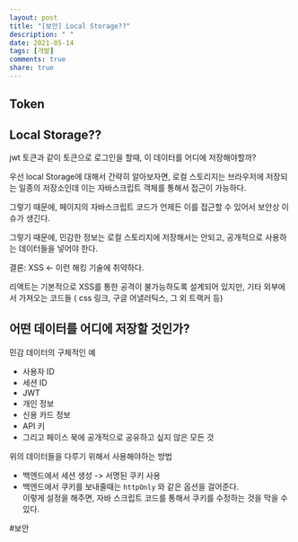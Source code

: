 ```yaml
---
layout: post
title: "[보안] Local Storage??"
description: " "
date: 2021-05-14
tags: [개발]
comments: true
share: true
---
```


## Token

## Local Storage??
jwt 토큰과 같이 토큰으로 로그인을 할때, 이 데이터를 어디에 저장해야할까?

우선 local Storage에 대해서 간략히 알아보자면,  로컬 스토리지는 브라우저에 저장되는 일종의 저장소인데 이는 자바스크립트 객체를 통해서 접근이 가능하다.

그렇기 때문에, 페이지의 자바스크립트 코드가 언제든 이를 접근할 수 있어서 보안상 이슈가 생긴다.

그렇기 때문에, 민감한 정보는 로컬 스토리지에 저장해서는 안되고, 공개적으로 사용하는 데이터들을 넣어야 한다.

결론: XSS <- 이런 해킹 기술에 취약하다.

리액트는 기본적으로 XSS를 통한 공격이 불가능하도록 설계되어 있지만,
기타 외부에서 가져오는 코드들 ( css 링크, 구글 어낼러틱스, 그 외 트랙커 등)

## 어떤 데이터를 어디에 저장할 것인가?

민감 데이터의 구체적인 예

* 사용자 ID
* 세션 ID
* JWT
* 개인 정보
* 신용 카드 정보
* API 키
* 그리고 페이스 북에 공개적으로 공유하고 싶지 않은 모든 것


위의 데이터들을 다루기 위해서 사용해야하는 방법

- 백엔드에서 세션 생성 -> 서명된 쿠키 사용
- 백엔드에서 쿠키를 보내줄때는 `httpOnly`  와 같은 옵션을 걸어준다.  
  이렇게 설정을 해주면, 자바 스크립트 코드를 통해서 쿠키를 수정하는 것을 막을 수 있다.

#보안
